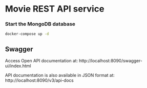 # Movie REST API service

### Start the MongoDB database

```bash
docker-compose up -d
```

## Swagger

Access Open API documentation at: http://localhost:8090/swagger-ui/index.html

API documentation is also available in JSON format at: http://localhost:8090/v3/api-docs
